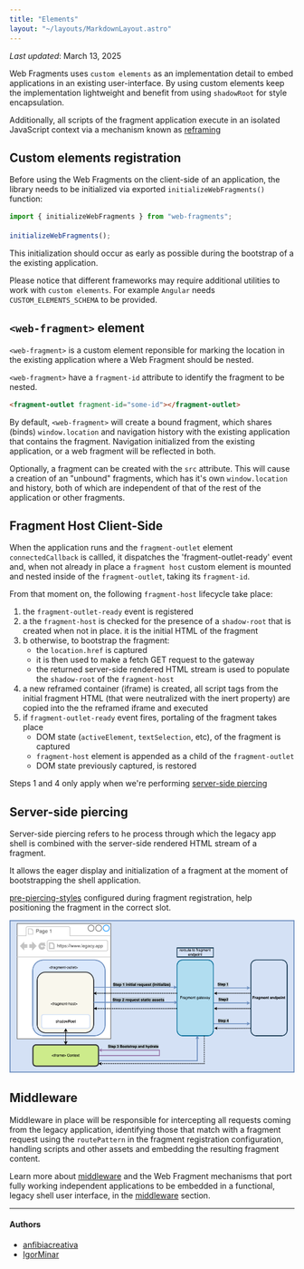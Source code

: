 ```yaml
---
title: "Elements"
layout: "~/layouts/MarkdownLayout.astro"
---
```


_Last updated_: March 13, 2025

Web Fragments uses `custom elements` as an implementation detail to embed applications in an existing user-interface. By using custom elements keep the implementation lightweight and benefit from using `shadowRoot` for style encapsulation.

Additionally, all scripts of the fragment application execute in an isolated JavaScript context via a mechanism known as [reframing](./reframed.md)

## Custom elements registration

Before using the Web Fragments on the client-side of an application, the library needs to be initialized via exported `initializeWebFragments()` function:

```javascript
import { initializeWebFragments } from "web-fragments";

initializeWebFragments();
```

This initialization should occur as early as possible during the bootstrap of a the existing application.

Please notice that different frameworks may require additional utilities to work with `custom elements`. For example `Angular` needs `CUSTOM_ELEMENTS_SCHEMA` to be provided.

## `<web-fragment>` element

`<web-fragment>` is a custom element reponsible for marking the location in the existing application where a Web Fragment should be nested.

`<web-fragment>` have a `fragment-id` attribute to identify the fragment to be nested.

```html
<fragment-outlet fragment-id="some-id"></fragment-outlet>
```

By default, `<web-fragment>` will create a bound fragment, which shares (binds) `window.location` and navigation history with the existing application that contains the fragment.
Navigation initialized from the existing application, or a web fragment will be reflected in both.

Optionally, a fragment can be created with the `src` attribute.
This will cause a creation of an "unbound" fragments, which has it's own `window.location` and history, both of which are independent of that of the rest of the application or other fragments.

## Fragment Host Client-Side

When the application runs and the `fragment-outlet` element `connectedCallback` is callled, it dispatches the 'fragment-outlet-ready' event and, when not already in place a `fragment host` custom element is mounted and nested inside of the `fragment-outlet`, taking its `fragment-id`.

From that moment on, the following `fragment-host` lifecycle take place:

1. the `fragment-outlet-ready` event is registered
2. a the `fragment-host` is checked for the presence of a `shadow-root` that is created when not in place. it is the initial HTML of the fragment
3. b otherwise, to bootstrap the fragment:
   - the `location.href` is captured
   - it is then used to make a fetch GET request to the gateway
   - the returned server-side rendered HTML stream is used to populate the `shadow-root` of the `fragment-host`
4. a new reframed container (iframe) is created, all script tags from the initial fragment HTML (that were neutralized with the inert property) are copied into the the reframed iframe and executed
5. if `fragment-outlet-ready` event fires, portaling of the fragment takes place
   - DOM state (`activeElement`, `textSelection`, etc), of the fragment is captured
   - `fragment-host` element is appended as a child of the `fragment-outlet`
   - DOM state previously captured, is restored

Steps 1 and 4 only apply when we're performing [server-side piercing](#server-side-piercing)

## Server-side piercing

Server-side piercing refers to he process through which the legacy app shell is combined with the server-side rendered HTML stream of a fragment.

It allows the eager display and initialization of a fragment at the moment of bootstrapping the shell application.

[pre-piercing-styles](./glossary#eager-rendering-piercing) configured during fragment registration, help positioning the fragment in the correct slot.

![web fragments middleware](../../assets/images/wf-middleware.drawio.png)

## Middleware

Middleware in place will be responsible for intercepting all requests coming from the legacy application, identifying those that match with a fragment request using the `routePattern` in the fragment registration configuration, handling scripts and other assets and embedding the resulting fragment content.

Learn more about [middleware](./middleware) and the Web Fragment mechanisms that port fully working independent applications to be embedded in a functional, legacy shell user interface, in the [middleware](./middleware) section.

---

#### Authors

<ul class="authors">
    <li class="author"><a href="https://github.com/anfibiacreativa">anfibiacreativa</a></li>
    <li class="author"><a href="https://github.com/igorminar">IgorMinar</a></li>
</ul>
